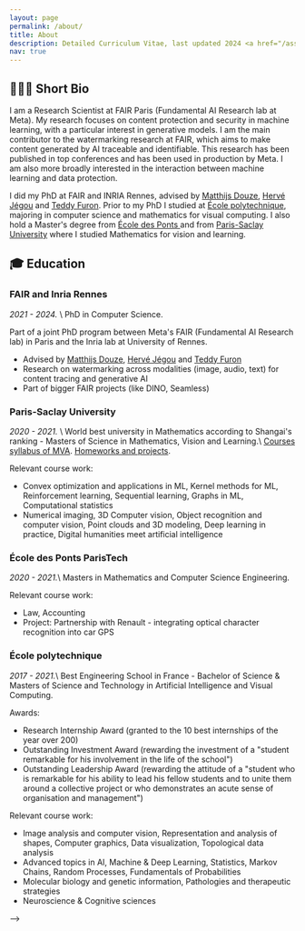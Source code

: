 ```yaml
---
layout: page
permalink: /about/
title: About
description: Detailed Curriculum Vitae, last updated 2024 <a href="/assets/pdf/cv.pdf"><i class="fas fa-download"></i></a>
nav: true
---
```



## 👨🏼‍💻 Short Bio

I am a Research Scientist at FAIR Paris (Fundamental AI Research lab at Meta). My research focuses on content protection and security in machine learning, with a particular interest in generative models. I am the main contributor to the watermarking research at FAIR, which aims to make content generated by AI traceable and identifiable. This research has been published in top conferences and has been used in production by Meta. I am also more broadly interested in the interaction between machine learning and data protection.

I did my PhD at FAIR and INRIA Rennes, advised by [Matthijs Douze](https://scholar.google.fr/citations?user=0eFZtREAAAAJ&hl=fr), [Hervé Jégou](https://scholar.google.fr/citations?user=1lcY2z4AAAAJ&hl=fr) and [Teddy Furon](https://scholar.google.fr/citations?user=aLUbWzAAAAAJ&hl=fr). 
Prior to my PhD I studied at [École polytechnique](https://www.polytechnique.edu/en), majoring in computer science and mathematics for visual computing. I also hold a Master's degree from [École des Ponts ](https://www.ecoledesponts.fr/en) and from [Paris-Saclay University](https://www.universite-paris-saclay.fr/en) where I studied Mathematics for vision and learning. 
<!-- I previously interned at Dassault-Systemes, on differentiable physics for generative 3D design, and at [Incepto Medical](https://incepto-medical.com/en) where I developed tools for data scientists and radiologists. I also spent 6 months in the French military as a section head. -->

## 🎓 Education

### FAIR and Inria Rennes
*2021 - 2024.* \\
PhD in Computer Science.

Part of a joint PhD program between Meta's FAIR (Fundamental AI Research lab) in Paris and the Inria lab at University of Rennes.
- Advised by [Matthijs Douze](https://scholar.google.fr/citations?user=0eFZtREAAAAJ&hl=fr), [Hervé Jégou](https://scholar.google.fr/citations?user=1lcY2z4AAAAJ&hl=fr) and [Teddy Furon](https://scholar.google.fr/citations?user=aLUbWzAAAAAJ&hl=fr)
- Research on watermarking across modalities (image, audio, text) for content tracing and generative AI
- Part of bigger FAIR projects (like DINO, Seamless)


### Paris-Saclay University
*2020 - 2021.* \\
World best university in Mathematics according to Shangai's ranking - Masters of Science in Mathematics, Vision and Learning.\\
[Courses syllabus of MVA](https://www.master-mva.com/). [Homeworks and projects](https://gitfront.io/r/pierrefdz/c3dad52f5fc405e4e2e1327bb71c085bd24f6121/MVA-2021/).

Relevant course work:
- Convex optimization and applications in ML, Kernel methods for ML, Reinforcement learning, Sequential learning, Graphs in ML, Computational statistics
- Numerical imaging, 3D Computer vision, Object recognition and computer vision, Point clouds and 3D modeling, Deep learning in practice, Digital humanities meet artificial intelligence

### École des Ponts ParisTech
*2020 - 2021.*\\
Masters in Mathematics and Computer Science Engineering. 

Relevant course work:
- Law, Accounting
- Project: Partnership with Renault - integrating optical character recognition into car GPS

### École polytechnique 
*2017 - 2021.*\\
Best Engineering School in France - Bachelor of Science & Masters of Science and Technology in Artificial Intelligence and Visual Computing.

Awards:
- Research Internship Award (granted to the 10 best internships of the year over 200)
- Outstanding Investment Award (rewarding the investment of a "student remarkable for his involvement in the life of the school")
- Outstanding Leadership Award (rewarding the attitude of a "student who is remarkable for his ability to lead his fellow students and to unite them around a collective project or who demonstrates an acute sense of organisation and management")  

Relevant course work:
- Image analysis and computer vision, Representation and analysis of shapes, Computer graphics, Data visualization, Topological data analysis
- Advanced topics in AI, Machine & Deep Learning, Statistics, Markov Chains, Random Processes, Fundamentals of Probabilities
- Molecular biology and genetic information, Pathologies and therapeutic strategies
- Neuroscience & Cognitive sciences

<!-- ### Classes Préparatoires
*2015 - 2017.*\\
Two-year intensive preparation courses for the entrance exams to top French Engineering schools (Mathematics, Physics, Chemistry).  

Ranked 4° at the entrance exams of the École polytechnique -->


<!-- ## 🙋🏼Personal Information

- Location: Paris
- He/Him
- Year of birth: 1998 
- Hobbies
    - Tennis 🎾 (I am a big fan of Rafael Nadal 🐂) at competitive level, climbing 🧗‍♂️and running 🏃🏼.
    - Drawing & Graphic design 
    - Playing 'Somewhere over the rainbow' with my ukulele 🎵 --> -->
